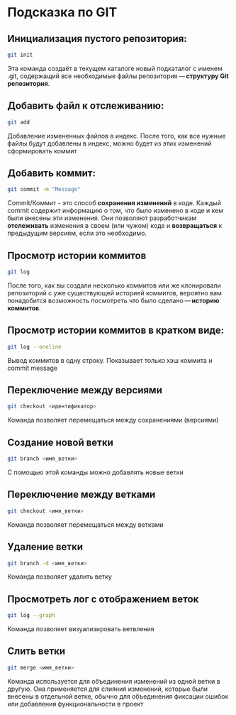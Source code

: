 # Подсказка по GIT

## Инициализация пустого репозитория:
```sh
git init
```
Эта команда создаёт в текущем каталоге новый подкаталог с именем .git, содержащий все необходимые файлы репозитория — **структуру Git репозитория**.
## Добавить файл к отслеживанию:
```sh
git add
```
Добавление измененных файлов в индекс. После того, как все нужные файлы будут добавлены в индекс, можно будет из этих изменений сформировать коммит
## Добавить коммит:
```sh
git commit -m "Message"
```
Commit/Коммит - это способ **сохранения изменений** в коде. Каждый commit содержит информацию о том, что было изменено в коде и кем были внесены эти изменения. Они позволяют разработчикам **отслеживать** изменения в своем (или чужом) коде и **возвращаться** к предыдущим версиям, если это необходимо.
## Просмотр истории коммитов
```sh
git log
```
После того, как вы создали несколько коммитов или же клонировали репозиторий с уже существующей историей коммитов, вероятно вам понадобится возможность посмотреть что было сделано — **историю коммитов**.
## Просмотр истории коммитов в кратком виде:
```sh
git log --oneline
```
Вывод коммитов в одну строку. Показывает только хэш коммита и commit message
## Переключение между версиями 
```sh
git checkout <идентификатор>
```
Команда позволяет перемещаться между сохранениями (версиями)
## Создание новой ветки 
```sh
git branch <имя_ветки>
```
C помощью этой команды можно добавлять новые ветки
## Переключение между ветками 
```sh
git checkout <имя_ветки>
```
Команда позволяет перемещаться между ветками
## Удаление ветки 
```sh
git branch -d <имя_ветки>
```
Команда позволяет удалить ветку
## Просмотреть лог с отображением веток
```sh
git log --graph
```
Команда позволяет визуализировать ветвления
## Слить ветки 
```sh
git merge <имя_ветки>
```
Команда используется для объединения изменений из одной ветки в другую. Она применяется для слияния изменений, которые были внесены в отдельной ветке, обычно для объединения фиксации ошибок или добавления функциональности в проект